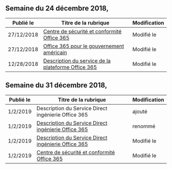 <!-- This file is generated automatically each week. Changes made to this file will be overwritten.-->




## <a name="week-of-december-24-2018"></a>Semaine du 24 décembre 2018,


| Publié le |Titre de la rubrique | Modification |
|------|------------|--------|
| 27/12/2018 | [Centre de sécurité et conformité Office 365](/Office365/ServiceDescriptions/office-365-platform-service-description/office-365-securitycompliance-center) | Modifié le |
| 27/12/2018 | [Office 365 pour le gouvernement américain](/Office365/ServiceDescriptions/office-365-platform-service-description/office-365-us-government/office-365-us-government) | Modifié le |
| 12/28/2018 | [Description du service de la plateforme Office 365](/Office365/ServiceDescriptions/office-365-platform-service-description/office-365-platform-service-description) | Modifié le |


## <a name="week-of-december-31-2018"></a>Semaine du 31 décembre 2018,


| Publié le |Titre de la rubrique | Modification |
|------|------------|--------|
| 1/2/2019 | Description du Service Direct ingénierie Office 365 | ajouté |
| 1/2/2019 | [Description du Service Direct ingénierie Office 365](/Office365/ServiceDescriptions/office-365-engineering-direct-service-description) | renommé |
| 1/2/2019 | [Description du Service Direct ingénierie Office 365](/Office365/ServiceDescriptions/office-365-engineering-direct-service-description) | Modifié le |
| 1/2/2019 | [Centre de sécurité et conformité Office 365](/Office365/ServiceDescriptions/office-365-platform-service-description/office-365-securitycompliance-center) | Modifié le |
